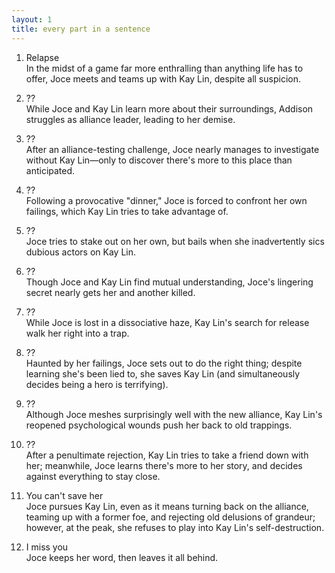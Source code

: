 ```yaml
---
layout: 1
title: every part in a sentence
---
```

1. Relapse  
In the midst of a game far more enthralling than anything life has to offer, Joce meets and teams up with Kay Lin, despite all suspicion.

2. ??  
While Joce and Kay Lin learn more about their surroundings, Addison struggles as alliance leader, leading to her demise.

3. ??  
After an alliance-testing challenge, Joce nearly manages to investigate without Kay Lin—only to discover there's more to this place than anticipated.

4. ??  
Following a provocative "dinner," Joce is forced to confront her own failings, which Kay Lin tries to take advantage of.

5. ??  
Joce tries to stake out on her own, but bails when she inadvertently sics dubious actors on Kay Lin.

6. ??  
Though Joce and Kay Lin find mutual understanding, Joce's lingering secret nearly gets her and another killed.

7. ??  
While Joce is lost in a dissociative haze, Kay Lin's search for release walk her right into a trap.

8. ??  
Haunted by her failings, Joce sets out to do the right thing; despite learning she's been lied to, she saves Kay Lin (and simultaneously decides being a hero is terrifying).

9. ??  
Although Joce meshes surprisingly well with the new alliance, Kay Lin's reopened psychological wounds push her back to old trappings.

10. ??  
After a penultimate rejection, Kay Lin tries to take a friend down with her; meanwhile, Joce learns there's more to her story, and decides against everything to stay close.

11. You can't save her  
Joce pursues Kay Lin, even as it means turning back on the alliance, teaming up with a former foe, and rejecting old delusions of grandeur; however, at the peak, she refuses to play into Kay Lin's self-destruction.

12. I miss you  
Joce keeps her word, then leaves it all behind.